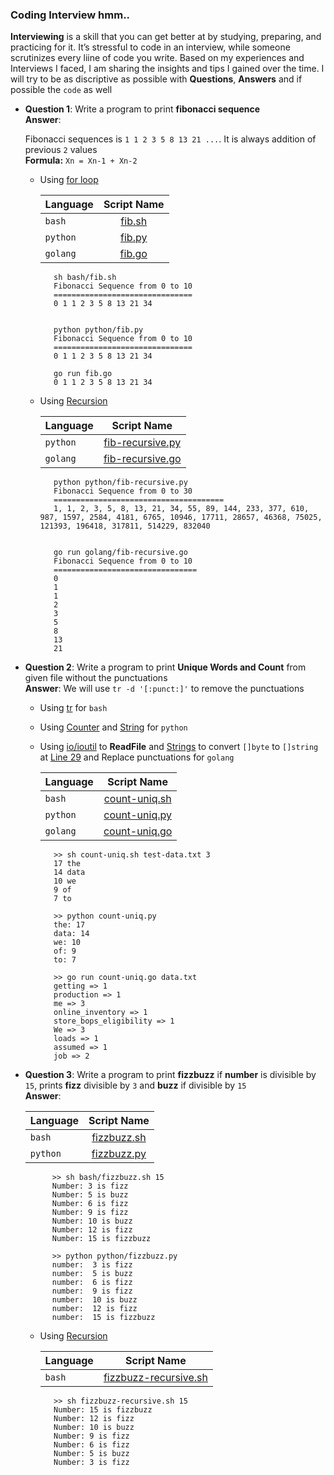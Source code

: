 ### Coding Interview hmm..

**Interviewing** is a skill that you can get better at by studying, preparing, and practicing for it. It’s stressful to code in an interview, while someone scrutinizes every liine of code you write. Based on my experiences and Interviews I faced, I am sharing the insights and tips I gained  over the time. I will try to be as discriptive as possible with **Questions**, **Answers** and if possible the `code` as well

* **Question 1**: Write a program to print **fibonacci sequence**  
**Answer**: 

    Fibonacci sequences is `1 1 2 3 5 8 13 21 ...`. It is always addition of previous `2` values  
    **Formula:**  `Xn = Xn-1 + Xn-2`  
   - Using [for loop](https://wiki.python.org/moin/ForLoop)
    
     | Language       | Script Name  | 
     | ------------- |:-------------:|
     | `bash`      | [fib.sh](bash/fib.sh) |
     | `python`      | [fib.py](python/fib.py)|
     | `golang`      | [fib.go](golang/fib.go)|  

            sh bash/fib.sh
            Fibonacci Sequence from 0 to 10
            ===============================
            0 1 1 2 3 5 8 13 21 34


            python python/fib.py
            Fibonacci Sequence from 0 to 10
            ===============================
            0 1 1 2 3 5 8 13 21 34

            go run fib.go
            0 1 1 2 3 5 8 13 21 34

     
            
   - Using [Recursion](https://www.python-course.eu/recursive_functions.php)
   
     | Language       | Script Name  | 
     | ------------- |:-------------:|
     | `python`      | [fib-recursive.py](python/fib-recursive.py)| 
     | `golang`      | [fib-recursive.go](golang/fib-recursive.go)|   

            python python/fib-recursive.py
            Fibonacci Sequence from 0 to 30
            ======================================
            1, 1, 2, 3, 5, 8, 13, 21, 34, 55, 89, 144, 233, 377, 610, 987, 1597, 2584, 4181, 6765, 10946, 17711, 28657, 46368, 75025, 121393, 196418, 317811, 514229, 832040


            go run golang/fib-recursive.go
            Fibonacci Sequence from 0 to 10
            ================================
            0
            1
            1
            2
            3
            5
            8
            13
            21

* **Question 2**: Write a program to print **Unique Words and Count** from given file without the punctuations  
**Answer**: 
     We will use `tr -d '[:punct:]'` to remove the punctuations
 
   - Using [tr](https://en.wikipedia.org/wiki/Tr_(Unix)) for `bash`
   - Using [Counter](https://docs.python.org/2/library/collections.html) and [String](https://docs.python.org/2/library/string.html) for `python`
   - Using [io/ioutil](https://golang.org/pkg/io/ioutil/) to **ReadFile** and [Strings](https://golang.org/pkg/strings/) to convert `[]byte` to `[]string` at [Line 29](https://github.com/kodelint/programming-quest/blob/66ad9d5117c3fd3244ded9563635d8b807ea8e8c/golang/count-uniq.go#L29) and Replace punctuations for `golang`
    
     | Language       | Script Name  | 
     | ------------- |:-------------:|
     | `bash`      | [count-uniq.sh](bash/count-uniq.sh) |
     | `python`      | [count-uniq.py](python/count-uniq.py) |
     | `golang`      | [count-uniq.go](golang/count-uniq.go) |

            >> sh count-uniq.sh test-data.txt 3
            17 the
            14 data
            10 we
            9 of
            7 to

            >> python count-uniq.py
            the: 17
            data: 14
            we: 10
            of: 9
            to: 7

            >> go run count-uniq.go data.txt
            getting => 1
            production => 1
            me => 3
            online_inventory => 1
            store_bops_eligibility => 1
            We => 3
            loads => 1
            assumed => 1
            job => 2

* **Question 3**: Write a program to print **fizzbuzz** if **number** is divisible by `15`, prints **fizz** divisible by `3` and **buzz** if divisible by `15`  
**Answer**: 

    
     | Language       | Script Name  | 
     | ------------- |:-------------:|
     | `bash`      | [fizzbuzz.sh](bash/fizzbuzz.sh) |
     | `python`      | [fizzbuzz.py](python/fizzbuzz.py) |

            >> sh bash/fizzbuzz.sh 15
            Number: 3 is fizz
            Number: 5 is buzz
            Number: 6 is fizz
            Number: 9 is fizz
            Number: 10 is buzz
            Number: 12 is fizz
            Number: 15 is fizzbuzz
            
            >> python python/fizzbuzz.py
            number:  3 is fizz
            number:  5 is buzz
            number:  6 is fizz
            number:  9 is fizz
            number:  10 is buzz
            number:  12 is fizz
            number:  15 is fizzbuzz  
            
   - Using [Recursion](https://bash.cyberciti.biz/guide/Recursive_function)
   
     | Language       | Script Name  | 
     | ------------- |:-------------:|
     | `bash`      | [fizzbuzz-recursive.sh](bash/fizzbuzz-recursive.sh)| 

            >> sh fizzbuzz-recursive.sh 15
            Number: 15 is fizzbuzz
            Number: 12 is fizz
            Number: 10 is buzz
            Number: 9 is fizz
            Number: 6 is fizz
            Number: 5 is buzz
            Number: 3 is fizz
